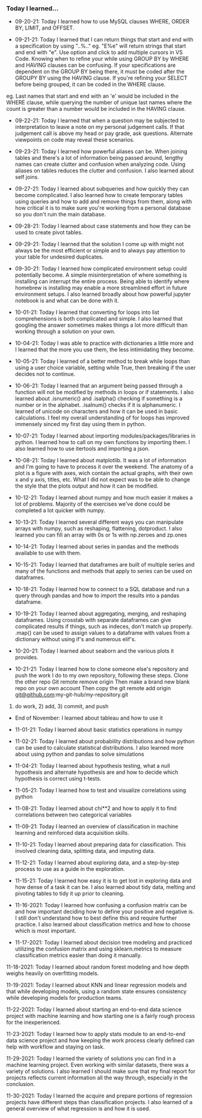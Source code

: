 ### Today I learned...

- 09-20-21: Today I learned how to use MySQL clauses WHERE, ORDER BY, LIMIT, and OFFSET.

- 09-21-21: Today I learned that I can return things that start and end with a specification by using "..%.." eg. "E%e" will return strings that start and end with "e". Use option and click to add multiple cursors in VS Code. 
Knowing when to refine your while using GROUP BY by WHERE and HAVING clauses can be confusing. If your specifications are dependent on the GROUP BY being there, it must be coded after the GROUPY BY using the HAVING clause. If you're refining your SELECT before being grouped, it can be coded in the WHERE clause.

eg. Last names that start and end with an 'e' would be included in the WHERE clause, while querying the number of unique last names where the count is greater than a number would be included in the HAVING clause.

- 09-22-21: Today I learned that when a question may be subjected to interpretation to leave a note on my personal judgement calls. If that judgement call is above my head or pay grade, ask questions. Alternate viewpoints on code may reveal these scenarios.

- 09-23-21: Today I learned how powerful aliases can be. When joining tables and there's a lot of information being passed around, lengthy names can create clutter and confusion when analyzing code. Using aliases on tables reduces the clutter and confusion. I also learned about self joins.

- 09-27-21: Today I learned about subqueries and how quickly they can become complicated. I also learned how to create temporary tables using queries and how to add and remove things from them, along with how critical it is to make sure you're working from a personal database so you don't ruin the main database.

- 09-28-21: Today I learned about case statements and how they can be used to create pivot tables.

- 09-29-21: Today I learned that the solution I come up with might not always be the most efficient or simple and to always pay attention to your table for undesired duplicates.

- 09-30-21: Today I learned how complicated environment setup could potentially become. A simple misinterpretation of where something is installing can interrupt the entire process. Being able to identify where homebrew is installing may enable a more streamlined effort in future environment setups. I also learned broadly about how powerful jupyter notebook is and what can be done with it.

- 10-01-21: Today I learned that converting for loops into list comprehensions is both complicated and simple. I also learned that googling the answer sometimes makes things a lot more difficult than working through a solution on your own.

- 10-04-21: Today I was able to practice with dictionaries a little more and I learned that the more you use them, the less intimidating they become.

- 10-05-21: Today I learned of a better method to break while loops than using a user choice variable, setting while True, then breaking if the user decides not to continue.

- 10-06-21: Today I learned that an argument being passed through a function will not be modified by methods in loops or if statements. I also learned about .isnumeric() and .isalpha() checking if something is a number or in the alphabet. .isalnum() checks if it is alphanumeric. I learned of unicode on characters and how it can be used in basic calculations. I feel my overall understanding of for loops has improved immensely sinced my first day using them in python.

- 10-07-21: Today I learned about importing modules/packages/libraries in python. I learned how to call on my own functions by importing them. I also learned how to use itertools and importing a json.

- 10-08-21: Today I learned about matplotlib. It was a lot of information and I'm going to have to process it over the weekend. The anatomy of a plot is a figure with axes, wich contain the actual graphs, with their own x and y axis, titles, etc. What I did not expect was to be able to change the style that the plots output and how it can be modified.

- 10-12-21: Today I learned about numpy and how much easier it makes a lot of problems. Majority of the exercises we've done could be completed a lot quicker with numpy.

- 10-13-21: Today I learned several different ways you can manipulate arrays with numpy, such as reshaping, flattening, dotproduct. I also learned you can fill an array with 0s or 1s with np.zeroes and zp.ones

- 10-14-21: Today I learned about series in pandas and the methods available to use with them.

- 10-15-21: Today I learned that dataframes are built of multiple series and many of the functions and methods that apply to series can be used on dataframes.

- 10-18-21: Today I learned how to connect to a SQL database and run a query through pandas and how to import the results into a pandas dataframe.

- 10-19-21: Today I learned about aggregating, merging, and reshaping dataframes. Using crosstab with separate dataframes can give complicated results if things, such as indeces, don't match up properly. .map() can be used to assign values to a dataframe with values from a dictionary without using if's and numerous elif's.

- 10-20-21: Today I learned about seaborn and the various plots it provides.

- 10-21-21: Today I learned how to clone someone else's repository and push the work I do to my own repository, following these steps.
Clone the other repo
Git remote remove origin
Then make a brand new blank repo on your own account
Then copy the git remote add origin git@github.com:my-git-hub/my-repository.git
1) do work, 2) add, 3) commit, and push

- End of November: I learned about tableau and how to use it

- 11-01-21: Today I learned about basic statistics operations in numpy 
- 11-02-21: Today I learned about probability distributions and how python can be used to calculate statistical distributions. I also learned more about using python and pandas to solve simulations
- 11-04-21: Today I learned about hypothesis testing, what a null hypothesis and alternate hypothesis are and how to decide which hypothesis is correct using t-tests.

- 11-05-21: Today I learned how to test and visualize correlations using python
- 11-08-21: Today I learned about chi**2 and how to apply it to find correlations between two categorical variables

- 11-09-21: Today I learned an overview of classification in machine learning and reinforced data acquisition skills.

- 11-10-21: Today I learned about preparing data for classification. This involved cleaning data, splitting data, and imputing data.

- 11-12-21: Today I learned about exploring data, and a step-by-step process to use as a guide in the exploration.

- 11-15-21: Today I learned how easy it is to get lost in exploring data and how dense of a task it can be. I also learned about tidy data, melting and pivoting tables to tidy it up prior to cleaning.

- 11-16-2021: Today I learned how confusing a confusion matrix can be and how important deciding how to define your positive and negative is. I still don't understand how to best define this and require further practice. I also learned about classification metrics and how to choose which is most important.

- 11-17-2021: Today I learned about decision tree modeling and practiced utilizing the confusion matrix and using sklearn.metrics to measure classification metrics easier than doing it manually.

11-18-2021: Today I learned about random forest modeling and how depth weighs heavily on overfitting models.

11-19-2021: Today I learned about KNN and linear regression models and that while developing models, using a random state ensures consistency while developing models for production teams.

11-22-2021: Today I learned about starting an end-to-end data science project with machine learning and how starting one is a fairly rough process for the inexperienced.

11-23-2021: Today I learned how to apply stats module to an end-to-end data science project and how keeping the work process clearly defined can help with workflow and staying on task.

11-29-2021: Today I learned the variety of solutions you can find in a machine learning project. Even working with similar datasets, there was a variety of solutions. I also learned I should make sure that my final report for projects reflects current information all the way through, especially in the conclusion.

11-30-2021: Today I learned the acquire and prepare portions of regression projects have different steps than classification projects. I also learned of a general overview of what regression is and how it is used.